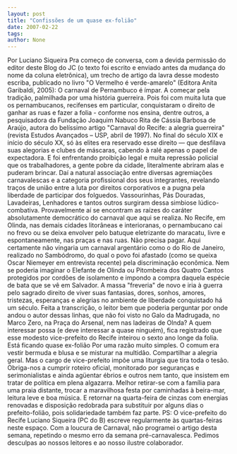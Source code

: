 ```yaml
---
layout: post
title: "Confissões de um quase ex-folião"
date: 2007-02-22
tags: 
author: None
---
```

Por Luciano Siqueira
Pra começo de conversa, com a devida permissão do editor deste Blog do JC (o texto foi escrito e enviado antes da mudança do nome da coluna eletrônica), um trecho de artigo da lavra desse modesto escriba, publicado no livro \"O Vermelho é verde-amarelo\" (Editora Anita Garibaldi, 2005):
O carnaval de Pernambuco é ímpar. A começar pela tradição, palmilhada por uma história guerreira. Pois foi com muita luta que os pernambucanos, recifenses em particular, conquistaram o direito de ganhar as ruas e fazer a folia - conforme nos ensina, dentre outros, a pesquisadora da Fundação Joaquim Nabuco Rita de Cássia Barbosa de Araújo, autora do belíssimo artigo \"Carnaval do Recife: a alegria guerreira\" (revista Estudos Avançados – USP, abril de 1997). 
No final do século XIX e início do século XX, só às elites era reservado esse direito — que desfilava suas alegorias e clubes de máscaras, cabendo à ralé apenas o papel de expectadora. E foi enfrentando proibição legal e muita repressão policial que os trabalhadores, a gente pobre da cidade, literalmente abriram alas e puderam brincar. Daí a natural associação entre diversas agremiações carnavalescas e a categoria profissional dos seus integrantes, revelando traços de união entre a luta por direitos corporativos e a pugna pela liberdade de participar dos folguedos. Vassourinhas, Pás Douradas, Lavadeiras, Lenhadores e tantos outros surgiram dessa simbiose lúdico-combativa.
Provavelmente aí se encontram as raízes do caráter absolutamente democrático do carnaval que aqui se realiza. No Recife, em Olinda, nas demais cidades litorâneas e interioranas, o pernambucano cai no frevo ou se deixa envolver pelo batuque eletrizante do maracatu, livre e espontaneamente, nas praças e nas ruas. Não precisa pagar.
Aqui certamente não vingaria um carnaval argentário como o do Rio de Janeiro, realizado no Sambódromo, do qual o povo foi afastado (como se queixa Oscar Niemeyer em entrevista recente) pela discriminação econômica. Nem se poderia imaginar o Elefante de Olinda ou Pitombeira dos Quatro Cantos protegidos por cordões de isolamento e impondo a compra daquela espécie de bata que se vê em Salvador. A massa \"freveria\" de novo e iria à guerra pelo sagrado direito de viver suas fantasias, dores, sonhos, amores, tristezas, esperanças e alegrias no ambiente de liberdade conquistado há um século.
Feita a transcrição, o leitor bem que poderia perguntar por onde andou o autor dessas linhas, que não foi visto no Galo da Madrugada, no Marco Zero, na Praça do Arsenal, nem nas ladeiras de Olnda? 
A quem interessar possa (e deve interessar a quase ninguém), fica registrado que esse modesto vice-prefeito do Recife inteirou o sexto ano longe da folia. Está ficando quase ex-folião
Por uma razão muito simples. O comum era vestir bermuda e blusa e se misturar na multidão. Compartilhar a alegria geral. Mas o cargo de vice-prefeito impõe uma liturgia que tira toda o tesão. Obriga-nos a cumprir roteiro oficial, monitorado por seguranças e serimonialistas e ainda agüentar ébrios e outros nem tanto, que insistem em tratar de política em plena algazarra. 
Melhor retirar-se com a família para uma praia distante, trocar a maravilhosa festa por caminhadas à beira-mar, leitura leve e boa música. E retornar na quarta-feira de cinzas com energias renovadas e disposição redobrada para substituir por alguns dias o prefeito-folião, pois solidariedade também faz parte.
PS: O vice-prefeito do Recife Luciano Siqueira (PC do B) escreve regularmente às quartas-feiras neste espaço. Com a loucura de Carnaval, não programei o artigo desta semana, repetindo o mesmo erro da semana&nbsp;pré-carnavalesca. Pedimos desculpas ao nossos leitores e ao nosso ilustre colaborador.&nbsp; 